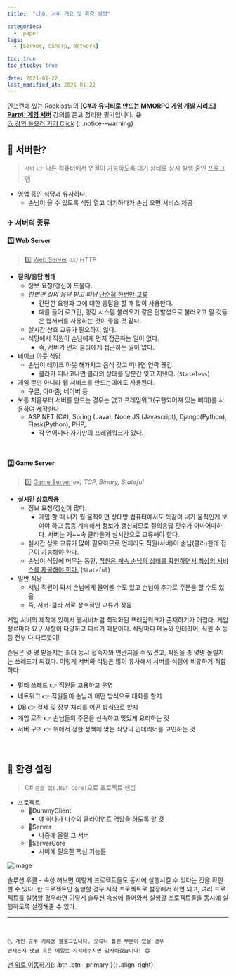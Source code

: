 ```yaml
---
title:  "ch0. 서버 개요 및 환경 설정" 

categories:
  -  paper
tags:
  - [Server, CSharp, Network]

toc: true
toc_sticky: true

date: 2021-01-22
last_modified_at: 2021-01-22
---
```


인프런에 있는 Rookiss님의 **[C#과 유니티로 만드는 MMORPG 게임 개발 시리즈] <u>Part4: 게임 서버</u>** 강의를 듣고 정리한 필기입니다. 😀  
[🌜 강의 들으러 가기 Click](https://www.inflearn.com/course/유니티-MMORPG-개발-Part4)
{: .notice--warning}

## 🚀 서버란?

> `서버` 👉 다른 컴퓨터에서 연결이 가능하도록 <u>대기 상태로 상시 실행</u> 중인 프로그램

- 영업 중인 식당과 유사하다. 
  - 손님이 올 수 있도록 식당 열고 대기하다가 손님 오면 서비스 제공

### ✈ 서버의 종류

#### 1️⃣ Web Server

> 1️⃣ <u>Web Server</u>  *ex) HTTP*

  - **질의/응답 형태**
    - 정보 요청/갱신이 드물다. 
    - *한번만 질의 응담 받고 떠남* <u>단순히 한번만 교류</u>
      - 간단한 요청과 그에 대한 응답을 할 때 많이 사용한다.
      - 예를 들어 로그인, 랭킹 시스템 불러오기 같은 단발성으로 불러오고 말 것들은 웹서버를 사용하는 것이 좋을 것 같다. 
    - 실시간 상호 교류가 필요하지 않다.
    - 식당에서 직원이 손님에게 먼저 접근하는 일이 없다. 
      - 즉, 서버가 먼저 클라에게 접근하는 일이 없다. 
  - 테이크 아웃 식당
    - 손님이 테이크 아웃 해가지고 음식 갖고 떠나면 연락 끊김.
      - 클라가 떠나고나면 클라의 상태를 당분간 잊고 지낸다. (`Stateless`)
  - 게임 뿐만 아니라 웹 서비스를 만드는데에도 사용된다. 
    - 구글, 아마존, 네이버 등
  - 보통 처음부터 서버를 만드는 경우는 없고 프레임워크(구현되어져 있는 뼈대)를 사용하여 제작한다.
    - ASP.NET (C#), Spring (Java), Node JS (Javascript), Django(Python), Flask(Python), PHP,..
      - 각 언어마다 자기만의 프레임워크가 있다.
  
<br>

#### 2️⃣ Game Server

> 2️⃣ <u>Game Server</u>  *ex) TCP, Binary, Stateful*
  
  - **실시간 상호작용**  
    - 정보 요청/갱신이 많다. 
      - 게임 할 때 내가 뭘 움직이면 상대방 컴퓨터에서도 똑같이 내가 움직인게 보여야 하고 등등 계속해서 정보가 갱신되므로 질의응답 횟수가 어마어마하다. 서버는 계~~속 클라들과 실시간으로 교류해야 한다.
    - 실시간 상호 교류가 많이 필요하므로 언제라도 직원(서버)이 손님(클라)한테 접근이 가능해야 한다.
    - 손님이 식당에 머무는 동안, <u>직원은 계속 손님의 상태를 확인하면서 최상의 서비스를 제공해야 한다.</u> (`Stateful`)
  - 일반 식당
    - 서빙 직원이 와서 손님에게 물어볼 수도 있고 손님이 추가로 주문을 할 수도 있음.
    - 즉, 서버-클라 서로 상호적인 교류가 잦음

게임 서버의 제작에 있어서 웹서버처럼 최적화된 프레임워크가 존재하기가 어렵다. 게임 장르마다 요구 사항이 다양하고 다르기 때문이다. 식당마다 메뉴와 인테리어, 직원 수 등등 전부 다 다르듯이!

손님은 몇 명 받을지는 최대 동시 접속자와 연관지을 수 있겠고, 직원을 총 몇명 돌릴지는 쓰레드가 되겠다. 이렇게 서버와 식당은 많이 유사해서 서버를 식당에 비유하기 적합하다.

- 멀티 쓰레드 👉 직원들 고용하고 운영
- 네트워크 👉 직원들이 손님과 어떤 방식으로 대화를 할지
- DB 👉 결제 및 장부 처리를 어떤 방식으로 할지
- 게임 로직 👉 손님들의 주문을 신속하고 맛있게 요리하는 것
- 서버 구조 👉 위에서 정한 정책에 맞는 식당의 인테리어를 고민하는 것

<br>

## 🚀 환경 설정

> C# `콘솔 앱(.NET Core)`으로 프로젝트 생성

- 프로젝트
  - 📘DummyClient
    - 얘 하나가 다수의 클라이언트 역할을 하도록 할 것
  - 📘Server
    - 나중에 올릴 그 서버
  - 📘ServerCore
    - 서버에 필요한 핵심 기능들

![image](https://user-images.githubusercontent.com/42318591/105457536-54c0c200-5cca-11eb-8d8d-dd0017fe6216.png)

솔루션 우클 - 속성 해보면 이렇게 프로젝트들도 동시에 실행시킬 수 있다는 것을 확인할 수 있다. 한 프로젝트만 실행할 경우 시작 프로젝트로 설정해서 하면 되고, 여러 프로젝트를 실행할 경우라면 이렇게 솔루션 속성에 들어와서 실행할 프로젝트들을 동시에 실행하도록 설정해줄 수 있다.


***
<br>

    🌜 개인 공부 기록용 블로그입니다. 오류나 틀린 부분이 있을 경우 
    언제든지 댓글 혹은 메일로 지적해주시면 감사하겠습니다! 😄

[맨 위로 이동하기](#){: .btn .btn--primary }{: .align-right}